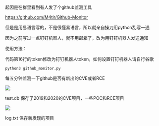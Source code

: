 

起因是在群里看到有人发了个github监测工具

https://github.com/M4tir/Github-Monitor

但是是用易语言写的，不是很懂易语言，所以就亲自操刀用python乱写一通

因为之前写过一点钉钉机器人，就不用邮箱了，改为用钉钉机器人发送通知



使用方法：

代码第16行的token修改为钉钉机器人token，如何设置钉钉机器人请自行谷歌

```
python3 github_monitor.py
```

每五分钟监测一下github是否有新出的CVE或者RCE



![](https://i.imgur.com/tayWTaz.png)

test.db 保存了2019和2020的CVE项目，一些POC和RCE项目

![](https://i.imgur.com/kgYjQON.png)

log.txt 保存新发现的项目
